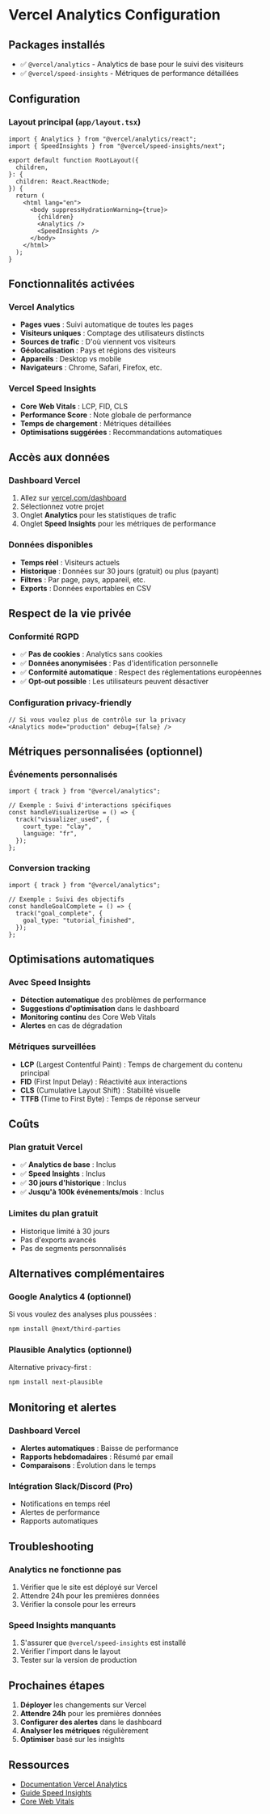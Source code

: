 # Vercel Analytics Configuration

## Packages installés

- ✅ `@vercel/analytics` - Analytics de base pour le suivi des visiteurs
- ✅ `@vercel/speed-insights` - Métriques de performance détaillées

## Configuration

### Layout principal (`app/layout.tsx`)

```tsx
import { Analytics } from "@vercel/analytics/react";
import { SpeedInsights } from "@vercel/speed-insights/next";

export default function RootLayout({
  children,
}: {
  children: React.ReactNode;
}) {
  return (
    <html lang="en">
      <body suppressHydrationWarning={true}>
        {children}
        <Analytics />
        <SpeedInsights />
      </body>
    </html>
  );
}
```

## Fonctionnalités activées

### Vercel Analytics

- **Pages vues** : Suivi automatique de toutes les pages
- **Visiteurs uniques** : Comptage des utilisateurs distincts
- **Sources de trafic** : D'où viennent vos visiteurs
- **Géolocalisation** : Pays et régions des visiteurs
- **Appareils** : Desktop vs mobile
- **Navigateurs** : Chrome, Safari, Firefox, etc.

### Vercel Speed Insights

- **Core Web Vitals** : LCP, FID, CLS
- **Performance Score** : Note globale de performance
- **Temps de chargement** : Métriques détaillées
- **Optimisations suggérées** : Recommandations automatiques

## Accès aux données

### Dashboard Vercel

1. Allez sur [vercel.com/dashboard](https://vercel.com/dashboard)
2. Sélectionnez votre projet
3. Onglet **Analytics** pour les statistiques de trafic
4. Onglet **Speed Insights** pour les métriques de performance

### Données disponibles

- **Temps réel** : Visiteurs actuels
- **Historique** : Données sur 30 jours (gratuit) ou plus (payant)
- **Filtres** : Par page, pays, appareil, etc.
- **Exports** : Données exportables en CSV

## Respect de la vie privée

### Conformité RGPD

- ✅ **Pas de cookies** : Analytics sans cookies
- ✅ **Données anonymisées** : Pas d'identification personnelle
- ✅ **Conformité automatique** : Respect des réglementations européennes
- ✅ **Opt-out possible** : Les utilisateurs peuvent désactiver

### Configuration privacy-friendly

```tsx
// Si vous voulez plus de contrôle sur la privacy
<Analytics mode="production" debug={false} />
```

## Métriques personnalisées (optionnel)

### Événements personnalisés

```tsx
import { track } from "@vercel/analytics";

// Exemple : Suivi d'interactions spécifiques
const handleVisualizerUse = () => {
  track("visualizer_used", {
    court_type: "clay",
    language: "fr",
  });
};
```

### Conversion tracking

```tsx
import { track } from "@vercel/analytics";

// Exemple : Suivi des objectifs
const handleGoalComplete = () => {
  track("goal_complete", {
    goal_type: "tutorial_finished",
  });
};
```

## Optimisations automatiques

### Avec Speed Insights

- **Détection automatique** des problèmes de performance
- **Suggestions d'optimisation** dans le dashboard
- **Monitoring continu** des Core Web Vitals
- **Alertes** en cas de dégradation

### Métriques surveillées

- **LCP** (Largest Contentful Paint) : Temps de chargement du contenu principal
- **FID** (First Input Delay) : Réactivité aux interactions
- **CLS** (Cumulative Layout Shift) : Stabilité visuelle
- **TTFB** (Time to First Byte) : Temps de réponse serveur

## Coûts

### Plan gratuit Vercel

- ✅ **Analytics de base** : Inclus
- ✅ **Speed Insights** : Inclus
- ✅ **30 jours d'historique** : Inclus
- ✅ **Jusqu'à 100k événements/mois** : Inclus

### Limites du plan gratuit

- Historique limité à 30 jours
- Pas d'exports avancés
- Pas de segments personnalisés

## Alternatives complémentaires

### Google Analytics 4 (optionnel)

Si vous voulez des analyses plus poussées :

```bash
npm install @next/third-parties
```

### Plausible Analytics (optionnel)

Alternative privacy-first :

```bash
npm install next-plausible
```

## Monitoring et alertes

### Dashboard Vercel

- **Alertes automatiques** : Baisse de performance
- **Rapports hebdomadaires** : Résumé par email
- **Comparaisons** : Évolution dans le temps

### Intégration Slack/Discord (Pro)

- Notifications en temps réel
- Alertes de performance
- Rapports automatiques

## Troubleshooting

### Analytics ne fonctionne pas

1. Vérifier que le site est déployé sur Vercel
2. Attendre 24h pour les premières données
3. Vérifier la console pour les erreurs

### Speed Insights manquants

1. S'assurer que `@vercel/speed-insights` est installé
2. Vérifier l'import dans le layout
3. Tester sur la version de production

## Prochaines étapes

1. **Déployer** les changements sur Vercel
2. **Attendre 24h** pour les premières données
3. **Configurer des alertes** dans le dashboard
4. **Analyser les métriques** régulièrement
5. **Optimiser** basé sur les insights

## Ressources

- [Documentation Vercel Analytics](https://vercel.com/docs/analytics)
- [Guide Speed Insights](https://vercel.com/docs/speed-insights)
- [Core Web Vitals](https://web.dev/vitals/)
